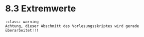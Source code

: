 # 8.3 Extremwerte

```{admonition} Warnung
:class: warning
Achtung, dieser Abschnitt des Vorlesungsskriptes wird gerade überarbeitet!!!
```
